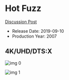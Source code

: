 # Hot Fuzz

[Discussion Post](https://www.avsforum.com/threads/bass-eq-for-filtered-movies.2995212/post-58526692)

* Release Date: 2019-09-10
* Production Year: 2007

## 4K/UHD/DTS:X

![img 0](https://i.imgur.com/DjAR8JF.jpg)

![img 1](https://i.imgur.com/a4t4xwC.png)

